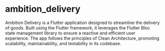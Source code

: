 # ambition_delivery
Ambition Delivery is a Flutter application designed to streamline the delivery of goods. Built using the Flutter framework, it leverages the Flutter Bloc state management library to ensure a reactive and efficient user experience. The app follows the principles of Clean Architecture, promoting scalability, maintainability, and testability in its codebase.

